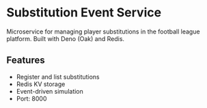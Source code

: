 # Substitution Event Service

Microservice for managing player substitutions in the football league platform. Built with Deno (Oak) and Redis.

## Features

- Register and list substitutions
- Redis KV storage
- Event-driven simulation
- Port: 8000
